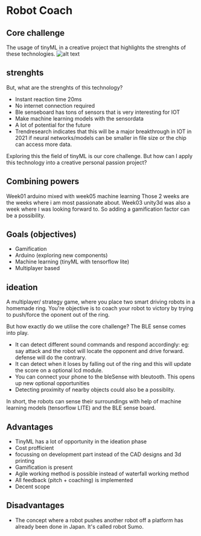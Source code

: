 # Robot Coach
## Core challenge
The usage of tinyML in a creative project that highlights the strenghts of these technologies.
![alt text](https://miro.medium.com/max/3892/1*ofX7aZroN2tkwOjJhECmNQ.png)
## strenghts
But, what are the strenghts of this technology?
* Instant reaction time 20ms
* No internet connection required
* Ble senseboard has tons of sensors that is very interesting for IOT
* Make machine learning models with the sensordata
* A lot of potential for the future
* Trendresearch indicates that this will be a major breakthrough in IOT in 2021 if neural networks/models can be smaller in file size or the chip can access more data.

Exploring this the field of tinyML is our core challenge. 
But how can I apply this technology into a creative personal passion project?

## Combining powers
Week01 arduino mixed with week05 machine learning
Those 2 weeks are the weeks where i am most passionate about.
Week03 unity3d was also a week where I was looking forward to.
So adding a gamification factor can be a possibility. 

## Goals (objectives)
* Gamification
* Arduino (exploring new components)
* Machine learning (tinyML with tensorflow lite)
* Multiplayer based

## ideation
A multiplayer/ strategy game, where you place two smart driving robots in a homemade ring. You're objective is to coach your robot to victory by trying to push/force the oponent out of the ring.


But how exactly do we utilise the core challenge?
The BLE sense comes into play. 
* It can detect different sound commands and respond accordingly: eg: say attack and the robot will locate the opponent and drive forward. defense will do the contrary.
* It can detect when it loses by falling out of the ring and this will update the score on a optional lcd module.
* You can connect your phone to the bleSense with bleutooth.  This opens up new optional opportunities
* Detecting proximity of nearby objects could also be a possiblity.

In short, the robots can sense their surroundings with help of machine learning models (tensorflow LITE) and the BLE sense board.

## Advantages
* TinyML has a lot of opportunity in the ideation phase
* Cost profficient
* focussing on development part instead of the CAD designs and 3d printing
* Gamification is present
* Agile working method is possible instead of waterfall working method
* All feedback (pitch + coaching) is implemented
* Decent scope

## Disadvantages
* The concept where a robot pushes another robot off a platform has already been done in Japan. It's called robot Sumo.
  







